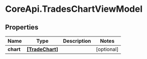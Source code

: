 # CoreApi.TradesChartViewModel

## Properties
Name | Type | Description | Notes
------------ | ------------- | ------------- | -------------
**chart** | [**[TradeChart]**](TradeChart.md) |  | [optional] 


